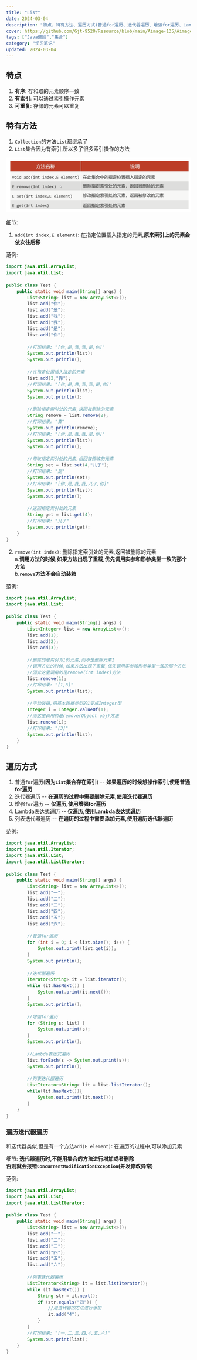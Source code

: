 ```yaml
---
title: "List"
date: 2024-03-04
description: "特点、特有方法、遍历方式(普通for遍历、迭代器遍历、增强for遍历、Lambda表达式遍历、列表迭代器遍历)"
cover: https://github.com/Gjt-9520/Resource/blob/main/Aimage-135/Aimage92.jpg?raw=true
tags: ["Java进阶","集合"]
category: "学习笔记"
updated: 2024-03-04
---
```


## 特点 

1. **有序**: 存和取的元素顺序一致
2. **有索引**: 可以通过索引操作元素
3. **可重复**: 存储的元素可以重复

## 特有方法

1. `Collection`的方法`List`都继承了
2. `List`集合因为有索引,所以多了很多索引操作的方法

![List索引操作的方法](../images/List索引操作的方法.png)

细节: 
1. `add(int index,E element)`: 在指定位置插入指定的元素,**原来索引上的元素会依次往后移**

范例: 

```java
import java.util.ArrayList;
import java.util.List;

public class Test {
    public static void main(String[] args) {
        List<String> list = new ArrayList<>();
        list.add("你");
        list.add("是");
        list.add("我");
        list.add("我");
        list.add("是");
        list.add("你");

        //打印结果: "[你,是,我,我,是,你]"
        System.out.println(list);
        System.out.println();

        //在指定位置插入指定的元素
        list.add(2,"靠");
        //打印结果: "[你,是,靠,我,我,是,你]"
        System.out.println(list);
        System.out.println();

        //删除指定索引处的元素,返回被删除的元素
        String remove = list.remove(2);
        //打印结果: "靠"
        System.out.println(remove);
        //打印结果: "[你,是,我,我,是,你]"
        System.out.println(list);
        System.out.println();

        //修改指定索引处的元素,返回被修改的元素
        String set = list.set(4,"儿子");
        //打印结果: "是"
        System.out.println(set);
        //打印结果: "[你,是,我,我,儿子,你]"
        System.out.println(list);
        System.out.println();

        //返回指定索引处的元素
        String get = list.get(4);
        //打印结果: "儿子"
        System.out.println(get);
    }
}
```

2. `remove(int index)`: 删除指定索引处的元素,返回被删除的元素               
a.**调用方法的时候,如果方法出现了重载,优先调用实参和形参类型一致的那个方法**                
b.**`remove`方法不会自动装箱**

范例: 

```java
import java.util.ArrayList;
import java.util.List;

public class Test {
    public static void main(String[] args) {
        List<Integer> list = new ArrayList<>();
        list.add(1);
        list.add(2);
        list.add(3);

        //删除的是索引为1的元素,而不是删除元素1
        //调用方法的时候,如果方法出现了重载,优先调用实参和形参类型一致的那个方法
        //因此这里调用的是remove(int index)方法
        list.remove(1);
        //打印结果: "[1,3]"
        System.out.println(list);

        //手动装箱,把基本数据类型的1变成Integer型
        Integer i = Integer.valueOf(1);
        //而这里调用的是remove(Object obj)方法
        list.remove(i);
        //打印结果: "[3]"
        System.out.println(list);
    }
}
```

## 遍历方式

1. 普通`for`遍历(**因为`List`集合存在索引**) -- **如果遍历的时候想操作索引,使用普通for遍历**
2. 迭代器遍历 -- **在遍历的过程中需要删除元素,使用迭代器遍历**
3. 增强`for`遍历 -- **仅遍历,使用增强for遍历**
4. Lambda表达式遍历 -- **仅遍历,使用Lambda表达式遍历**
5. 列表迭代器遍历 -- **在遍历的过程中需要添加元素,使用遍历迭代器遍历** 

范例: 

```java
import java.util.ArrayList;
import java.util.Iterator;
import java.util.List;
import java.util.ListIterator;

public class Test {
    public static void main(String[] args) {
        List<String> list = new ArrayList<>();
        list.add("一");
        list.add("二");
        list.add("三");
        list.add("四");
        list.add("五");
        list.add("六");

        //普通for遍历
        for (int i = 0; i < list.size(); i++) {
            System.out.print(list.get(i));
        }
        System.out.println();

        //迭代器遍历
        Iterator<String> it = list.iterator();
        while (it.hasNext()) {
            System.out.print(it.next());
        }
        System.out.println();

        //增强for遍历
        for (String s: list) {
            System.out.print(s);
        }
        System.out.println();

        //Lambda表达式遍历
        list.forEach(s -> System.out.print(s));
        System.out.println();

        //列表迭代器遍历
        ListIterator<String> lit = list.listIterator();
        while(lit.hasNext()){
            System.out.print(lit.next());
        }
    }
}
```

### 遍历迭代器遍历      

和迭代器类似,但是有一个方法`add(E element)`: 在遍历的过程中,可以添加元素             

细节: **迭代器遍历时,不能用集合的方法进行增加或者删除**         
**否则就会报错`ConcurrentModificationException`(并发修改异常)**           


范例: 

```java
import java.util.ArrayList;
import java.util.List;
import java.util.ListIterator;

public class Test {
    public static void main(String[] args) {
        List<String> list = new ArrayList<>();
        list.add("一");
        list.add("二");
        list.add("三");
        list.add("四");
        list.add("五");
        list.add("六");

        //列表迭代器遍历
        ListIterator<String> it = list.listIterator();
        while (it.hasNext()) {
            String str = it.next();
            if (str.equals("四")) {
                //用迭代器的方法进行添加
                it.add("4");
            }
        }
        //打印结果: "[一,二,三,四,4,五,六]"
        System.out.print(list);
    }
}
```